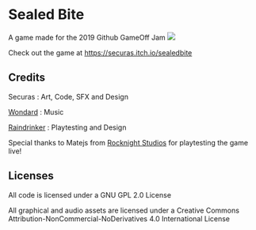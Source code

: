# Sealed Bite
A game made for the 2019 Github GameOff Jam
![](https://img.itch.zone/aW1nLzI3MzY3NTcuZ2lm/original/pamLXy.gif)


Check out the game at
https://securas.itch.io/sealedbite

## Credits
Securas : Art, Code, SFX and Design

[Wondard](https://soundcloud.com/fabienmerten) : Music

[Raindrinker](https://raindrinker.itch.io/) : Playtesting and Design

Special thanks to Matejs from [Rocknight Studios](https://www.twitch.tv/rocknightstudios) for playtesting the game live!

## Licenses

All code is licensed under a GNU GPL 2.0 License

All graphical and audio assets are licensed under a Creative Commons Attribution-NonCommercial-NoDerivatives 4.0 International License
